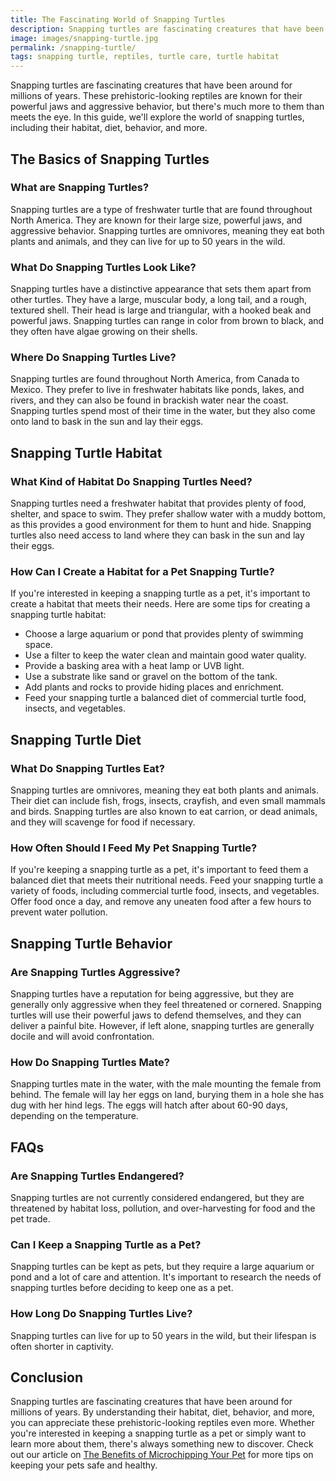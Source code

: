 ```yaml
---
title: The Fascinating World of Snapping Turtles
description: Snapping turtles are fascinating creatures that have been around for millions of years. In this guide, we'll explore the world of snapping turtles, including their habitat, diet, behavior, and more.
image: images/snapping-turtle.jpg
permalink: /snapping-turtle/
tags: snapping turtle, reptiles, turtle care, turtle habitat
---
```


Snapping turtles are fascinating creatures that have been around for millions of years. These prehistoric-looking reptiles are known for their powerful jaws and aggressive behavior, but there's much more to them than meets the eye. In this guide, we'll explore the world of snapping turtles, including their habitat, diet, behavior, and more.

## The Basics of Snapping Turtles

### What are Snapping Turtles?

Snapping turtles are a type of freshwater turtle that are found throughout North America. They are known for their large size, powerful jaws, and aggressive behavior. Snapping turtles are omnivores, meaning they eat both plants and animals, and they can live for up to 50 years in the wild.

### What Do Snapping Turtles Look Like?

Snapping turtles have a distinctive appearance that sets them apart from other turtles. They have a large, muscular body, a long tail, and a rough, textured shell. Their head is large and triangular, with a hooked beak and powerful jaws. Snapping turtles can range in color from brown to black, and they often have algae growing on their shells.

### Where Do Snapping Turtles Live?

Snapping turtles are found throughout North America, from Canada to Mexico. They prefer to live in freshwater habitats like ponds, lakes, and rivers, and they can also be found in brackish water near the coast. Snapping turtles spend most of their time in the water, but they also come onto land to bask in the sun and lay their eggs.

## Snapping Turtle Habitat

### What Kind of Habitat Do Snapping Turtles Need?

Snapping turtles need a freshwater habitat that provides plenty of food, shelter, and space to swim. They prefer shallow water with a muddy bottom, as this provides a good environment for them to hunt and hide. Snapping turtles also need access to land where they can bask in the sun and lay their eggs.

### How Can I Create a Habitat for a Pet Snapping Turtle?

If you're interested in keeping a snapping turtle as a pet, it's important to create a habitat that meets their needs. Here are some tips for creating a snapping turtle habitat:

- Choose a large aquarium or pond that provides plenty of swimming space.
- Use a filter to keep the water clean and maintain good water quality.
- Provide a basking area with a heat lamp or UVB light.
- Use a substrate like sand or gravel on the bottom of the tank.
- Add plants and rocks to provide hiding places and enrichment.
- Feed your snapping turtle a balanced diet of commercial turtle food, insects, and vegetables.

## Snapping Turtle Diet

### What Do Snapping Turtles Eat?

Snapping turtles are omnivores, meaning they eat both plants and animals. Their diet can include fish, frogs, insects, crayfish, and even small mammals and birds. Snapping turtles are also known to eat carrion, or dead animals, and they will scavenge for food if necessary.

### How Often Should I Feed My Pet Snapping Turtle?

If you're keeping a snapping turtle as a pet, it's important to feed them a balanced diet that meets their nutritional needs. Feed your snapping turtle a variety of foods, including commercial turtle food, insects, and vegetables. Offer food once a day, and remove any uneaten food after a few hours to prevent water pollution.

## Snapping Turtle Behavior

### Are Snapping Turtles Aggressive?

Snapping turtles have a reputation for being aggressive, but they are generally only aggressive when they feel threatened or cornered. Snapping turtles will use their powerful jaws to defend themselves, and they can deliver a painful bite. However, if left alone, snapping turtles are generally docile and will avoid confrontation.

### How Do Snapping Turtles Mate?

Snapping turtles mate in the water, with the male mounting the female from behind. The female will lay her eggs on land, burying them in a hole she has dug with her hind legs. The eggs will hatch after about 60-90 days, depending on the temperature.

## FAQs

### Are Snapping Turtles Endangered?

Snapping turtles are not currently considered endangered, but they are threatened by habitat loss, pollution, and over-harvesting for food and the pet trade.

### Can I Keep a Snapping Turtle as a Pet?

Snapping turtles can be kept as pets, but they require a large aquarium or pond and a lot of care and attention. It's important to research the needs of snapping turtles before deciding to keep one as a pet.

### How Long Do Snapping Turtles Live?

Snapping turtles can live for up to 50 years in the wild, but their lifespan is often shorter in captivity.

## Conclusion

Snapping turtles are fascinating creatures that have been around for millions of years. By understanding their habitat, diet, behavior, and more, you can appreciate these prehistoric-looking reptiles even more. Whether you're interested in keeping a snapping turtle as a pet or simply want to learn more about them, there's always something new to discover. Check out our article on [The Benefits of Microchipping Your Pet](https://forpetswithlove.com/benefits-of-microchipping-your-pet/) for more tips on keeping your pets safe and healthy.